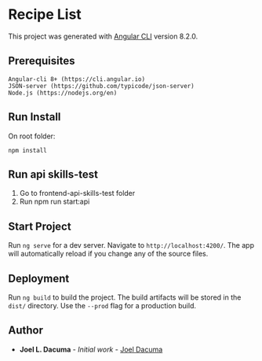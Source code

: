 # Recipe List

This project was generated with [Angular CLI](https://github.com/angular/angular-cli) version 8.2.0.

## Prerequisites

```
Angular-cli 8+ (https://cli.angular.io)
JSON-server (https://github.com/typicode/json-server)
Node.js (https://nodejs.org/en)
```

## Run Install

On root folder:

```
npm install
```

## Run api skills-test
1. Go to frontend-api-skills-test folder
2. Run npm run start:api

## Start Project

Run `ng serve` for a dev server. Navigate to `http://localhost:4200/`. The app will automatically reload if you change any of the source files.

## Deployment

Run `ng build` to build the project. The build artifacts will be stored in the `dist/` directory. Use the `--prod` flag for a production build.

## Author

* **Joel L. Dacuma** - *Initial work* - [Joel Dacuma](https://github.com/joeldacuma)

